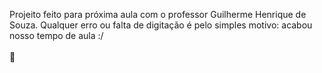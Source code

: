 Projeito feito para próxima aula com o professor Guilherme Henrique de Souza.
Qualquer erro ou falta de digitação é pelo simples motivo: acabou nosso tempo de aula :/ <br><br>
🥇
